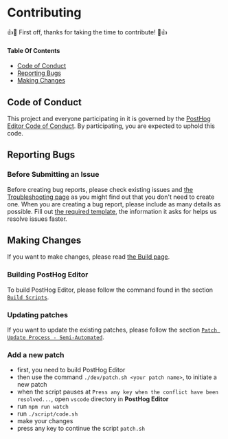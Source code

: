 # Contributing

:+1::tada: First off, thanks for taking the time to contribute! :tada::+1:

#### Table Of Contents

- [Code of Conduct](#code-of-conduct)
- [Reporting Bugs](#reporting-bugs)
- [Making Changes](#making-changes)

## Code of Conduct

This project and everyone participating in it is governed by the [PostHog Editor Code of Conduct](CODE_OF_CONDUCT.md). By participating, you are expected to uphold this code.

## Reporting Bugs

### Before Submitting an Issue

Before creating bug reports, please check existing issues and [the Troubleshooting page](https://github.com/PostHog/editor/blob/master/docs/troubleshooting.md) as you might find out that you don't need to create one.
When you are creating a bug report, please include as many details as possible. Fill out [the required template](https://github.com/PostHog/editor/issues/new?&labels=bug&&template=bug_report.md), the information it asks for helps us resolve issues faster.

## Making Changes

If you want to make changes, please read [the Build page](./docs/howto-build.md).

### Building PostHog Editor

To build PostHog Editor, please follow the command found in the section [`Build Scripts`](./docs/howto-build.md#build-scripts).

### Updating patches

If you want to update the existing patches, please follow the section [`Patch Update Process - Semi-Automated`](./docs/howto-build.md#patch-update-process-semiauto).

### Add a new patch

- first, you need to build PostHog Editor
- then use the command `./dev/patch.sh <your patch name>`, to initiate a new patch
- when the script pauses at `Press any key when the conflict have been resolved...`, open `vscode` directory in **PostHog Editor**
- run `npm run watch`
- run `./script/code.sh`
- make your changes
- press any key to continue the script `patch.sh`
